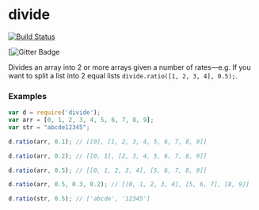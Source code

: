 divide
======

[![Build Status](https://travis-ci.org/waltervascarvalho/divide.svg?branch=master)](https://travis-ci.org/waltervascarvalho/divide)

[![Gitter Badge](https://badges.gitter.im/waltervascarvalho/divide.png)

Divides an array into 2 or more arrays given a number of rates—e.g. If you want to split a list into 2 equal lists `divide.ratio([1, 2, 3, 4], 0.5);`.

### Examples

```javascript
var d = require('divide');
var arr = [0, 1, 2, 3, 4, 5, 6, 7, 8, 9];
var str = "abcde12345";

d.ratio(arr, 0.1); // [[0], [1, 2, 3, 4, 5, 6, 7, 8, 9]]

d.ratio(arr, 0.2); // [[0, 1], [2, 3, 4, 5, 6, 7, 8, 9]]

d.ratio(arr, 0.5); // [[0, 1, 2, 3, 4], [5, 6, 7, 8, 9]]

d.ratio(arr, 0.5, 0.3, 0.2); // [[0, 1, 2, 3, 4], [5, 6, 7], [8, 9]]

d.ratio(str, 0.5); // ['abcde', '12345']

```
